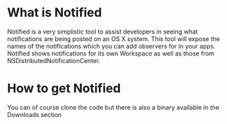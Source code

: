 What is Notified
================

Notified is a very simplistic tool to assist developers in seeing what notifications are being posted on an OS X system.  This tool will expose the names of the notifications which you can add observers for in your apps.  Notified shows notifications for its own Workspace as well as those from NSDistributedNotificationCenter.

How to get Notified
===================

You can of course clone the code but there is also a binary available in the Downloads section
